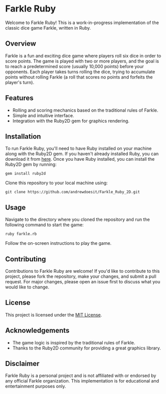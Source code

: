 # Farkle Ruby

Welcome to Farkle Ruby! This is a work-in-progress implementation of the classic dice game Farkle, written in Ruby.

## Overview

Farkle is a fun and exciting dice game where players roll six dice in order to score points. The game is played with two or more players, and the goal is to reach a predetermined score (usually 10,000 points) before your opponents. Each player takes turns rolling the dice, trying to accumulate points without rolling Farkle (a roll that scores no points and forfeits the player's turn).

## Features

- Rolling and scoring mechanics based on the traditional rules of Farkle.
- Simple and intuitive interface.
- Integration with the Ruby2D gem for graphics rendering.

## Installation

To run Farkle Ruby, you'll need to have Ruby installed on your machine along with the Ruby2D gem. If you haven't already installed Ruby, you can download it from [here](https://www.ruby-lang.org/en/downloads/). Once you have Ruby installed, you can install the Ruby2D gem by running:

```
gem install ruby2d
```

Clone this repository to your local machine using:

```
git clone https://github.com/andrewdoesit/Farkle_Ruby_2D.git
```

## Usage

Navigate to the directory where you cloned the repository and run the following command to start the game:

```
ruby farkle.rb
```

Follow the on-screen instructions to play the game.

## Contributing

Contributions to Farkle Ruby are welcome! If you'd like to contribute to this project, please fork the repository, make your changes, and submit a pull request. For major changes, please open an issue first to discuss what you would like to change.

## License

This project is licensed under the [MIT License](LICENSE).

## Acknowledgements

- The game logic is inspired by the traditional rules of Farkle.
- Thanks to the Ruby2D community for providing a great graphics library.

## Disclaimer

Farkle Ruby is a personal project and is not affiliated with or endorsed by any official Farkle organization. This implementation is for educational and entertainment purposes only.
